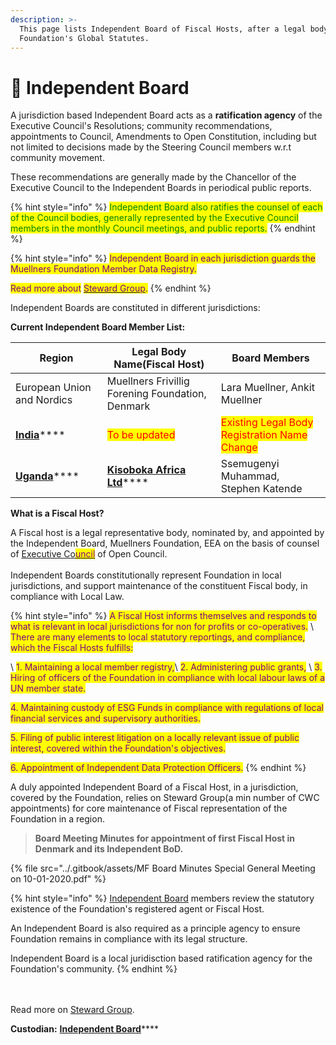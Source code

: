 ```yaml
---
description: >-
  This page lists Independent Board of Fiscal Hosts, after a legal body adopts
  Foundation's Global Statutes.
---
```


# 💂 Independent Board

A jurisdiction based Independent Board acts as a **ratification agency** of the Executive Council's Resolutions; community recommendations, appointments to Council, Amendments to Open Constitution, including but not limited to decisions made by the Steering Council members w.r.t community movement.&#x20;

These recommendations are generally made by the Chancellor of the Executive Council to the Independent Boards in periodical public reports.&#x20;

{% hint style="info" %}
<mark style="color:green;">Independent Board also ratifies the counsel of each of the Council bodies, generally represented by the Executive Council members in the monthly Council meetings, and public reports.</mark>
{% endhint %}

{% hint style="info" %}
<mark style="color:purple;">Independent Board in each jurisdiction guards the Muellners Foundation Member Data Registry.</mark>&#x20;

<mark style="color:purple;">Read more about</mark> [<mark style="color:purple;">Steward Group</mark>](../foundation/steward-group.md)<mark style="color:purple;">.</mark>
{% endhint %}

Independent Boards are constituted in different jurisdictions:

**Current Independent Board Member List:**

| Region                                                   | Legal Body Name(Fiscal Host)                                                                         | Board Members                                                                |
| -------------------------------------------------------- | ---------------------------------------------------------------------------------------------------- | ---------------------------------------------------------------------------- |
| European Union and Nordics                               | Muellners Frivillig Forening Foundation, Denmark                                                     | Lara Muellner, Ankit Muellner                                                |
| [**India**](https://india.muellnersfoundation.org)****   | <mark style="color:red;">To be updated</mark>                                                        | <mark style="color:red;">Existing Legal Body Registration Name Change</mark> |
| [**Uganda**](https://uganda.muellnersfoundation.org)**** | [**Kisoboka Africa Ltd**](https://uganda.muellnersfoundation.org/public-reports/fiscal-identity)**** | Ssemugenyi Muhammad, Stephen Katende                                         |

**What is a Fiscal Host?**

A Fiscal host is a legal representative body, nominated by, and appointed by the Independent Board, Muellners Foundation, EEA on the basis of counsel of [Executive Co<mark style="color:purple;">uncil</mark>](../foundation/executive-council.md) of Open Council.\
\
Independent Boards constitutionally represent Foundation in local jurisdictions, and support maintenance of the constituent Fiscal body, in compliance with Local Law.

{% hint style="info" %}
<mark style="color:purple;">A Fiscal Host informs themselves and responds to what is relevant in local jurisdictions for non for profits or co-operatives.</mark> \ <mark style="color:purple;">There are many elements to local statutory reportings, and compliance, which the Fiscal Hosts fulfills:</mark>

<mark style="color:purple;"></mark>\ <mark style="color:purple;">1. Maintaining a local member registry,</mark>\ <mark style="color:purple;">2. Administering public grants,</mark> \ <mark style="color:purple;">3. Hiring of officers of the Foundation in compliance with local labour laws of a UN member state.</mark>

<mark style="color:purple;">4. Maintaining custody of ESG Funds in compliance with regulations of local financial services and supervisory authorities.</mark>

<mark style="color:purple;">5. Filing of public interest litigation on a locally relevant issue of public interest, covered within the Foundation's objectives.</mark>

<mark style="color:purple;">6. Appointment of Independent Data Protection Officers.</mark>
{% endhint %}

A duly appointed Independent Board of a Fiscal Host, in a jurisdiction, covered by the Foundation, relies on Steward Group(a min number of CWC appointments) for core maintenance of Fiscal representation of the Foundation in a region.&#x20;

> **Board Meeting Minutes for appointment of first Fiscal Host in Denmark and its Independent BoD.**

{% file src="../.gitbook/assets/MF Board Minutes Special General Meeting on 10-01-2020.pdf" %}

{% hint style="info" %}
[Independent Board](independent-board.md) members review the statutory existence of the Foundation's registered agent or Fiscal Host.

An Independent Board is also required as a principle agency to ensure Foundation remains in compliance with its legal structure.&#x20;

Independent Board is a local juridisction based ratification agency for the Foundation's community.
{% endhint %}

\
\
Read more on [Steward Group](../foundation/steward-group.md).

**Custodian:** [**Independent Board**](independent-board.md)****
